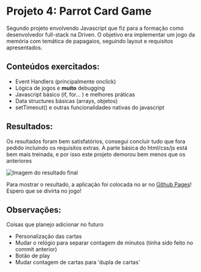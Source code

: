 # Projeto 4: Parrot Card Game

Segundo projeto envolvendo Javascript que fiz para a formação como desenvolvedor full-stack na Driven. O objetivo era implementar um jogo da memória com temática de papagaios, seguindo layout e requisitos apresentados.

## **Conteúdos exercitados**:

+ Event Handlers (principalmente onclick)
+ Lógica de jogos e **muito** debugging  
+ Javascript básico (if, for... ) e melhores práticas
+ Data structures básicas (arrays, objetos)
+ setTimeout() e outras funcionalidades nativas do javascript

## **Resultados**:

Os resultados foram bem satisfatórios, consegui concluir tudo que fora pedido incluindo os requisitos extras. A parte básica do html/css/js está bem mais treinada, e por isso este projeto demorou bem menos que os anteriores

![Imagem do resultado final](https://i.imgur.com/D9GlFvn.png)

Para mostrar o resultado, a aplicação foi colocada no ar no [Github Pages](https://jaonolo.github.io/projeto4-parrotcardgame)! Espero que se divirta no jogo!
  
## **Observações**:

Coisas que planejo adicionar no futuro

+ Personalização das cartas
+ Mudar o relógio para separar contagem de minutos (tinha sido feito no commit anterior)
+ Botão de play
+ Mudar contagem de cartas para 'dupla de cartas'
